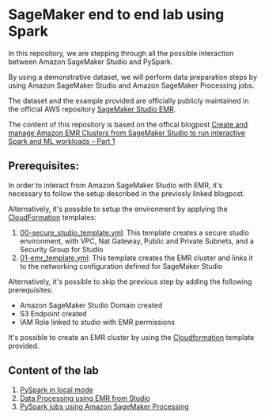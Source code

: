 # SageMaker end to end lab using Spark

In this repository, we are stepping through all the possible interaction between Amazon SageMaker Studio and PySpark.

By using a demonstrative dataset, we will perform data preparation steps by using Amazon SageMaker Studio and 
Amazon SageMaker Processing jobs.

The dataset and the example provided are officially publicly maintained in the official AWS repository
[SageMaker Studio EMR](https://github.com/aws-samples/sagemaker-studio-emr).

The content of this repository is based on the offical blogpost 
[Create and manage Amazon EMR Clusters from SageMaker Studio to run interactive Spark and ML workloads – Part 1](https://aws.amazon.com/blogs/machine-learning/part-1-create-and-manage-amazon-emr-clusters-from-sagemaker-studio-to-run-interactive-spark-and-ml-workloads/)

## Prerequisites:

In order to interact from Amazon SageMaker Studio with EMR, it's necessary to follow the setup described in the previosly 
linked blogpost.

Alternatively, it's possible to setup the environment by applying the [CloudFormation](./infrastructure_templates) templates:
1. [00-secure_studio_template.yml](infrastructure_templates/00-secure_studio_template.yaml): This template creates a secure studio environment,
with VPC, Nat Gateway, Public and Private Subnets, and a Security Group for Studio
2. [01-emr_template.yml](infrastructure_templates/02-emr_cluster_template.yaml): This template creates the EMR cluster and links it to the networking
configuration defined for SageMaker Studio

Alternatively, it's possible to skip the previous step by adding the following prerequisites:

* Amazon SageMaker Studio Domain created
* S3 Endpoint created
* IAM Role linked to studio with EMR permissions

It's possible to create an EMR cluster by using the [Cloudformation](infrastructure_templates/02-emr_cluster_template.yaml) template provided.

## Content of the lab

1. [PySpark in local mode](labs/00-notebook-local-pyspark/00-notebook-local-pyspark.ipynb)
2. [Data Processing using EMR from Studio](labs/01-notebook-sparkmagic-emr/01-spark-emr.ipynb)
3. [PySpark jobs using Amazon SageMaker Processing](labs/02-processing-job-spark/02-processing-job-spark.ipynb)